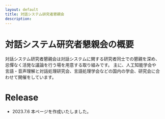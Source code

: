 ```yaml
---
layout: default
title: 対話システム研究者懇親会
description: 
---
```

# 対話システム研究者懇親会の概要
対話システム研究者懇親会は対話システムに関する研究者同士での懇親を深め、忌憚なく活発な議論を行う場を用意する取り組みです。
主に、人工知能学会や言語・音声理解と対話処理研究会、言語処理学会などの国内の学会、研究会に合わせて開催をしています。




# Release
- 2023.7.6 本ページを作成いたしました。
